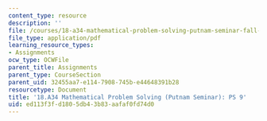 ```yaml
---
content_type: resource
description: ''
file: /courses/18-a34-mathematical-problem-solving-putnam-seminar-fall-2018/ed113f3fd1805db43b83aafaf0fd74d0_MIT18_A34F18PS9.pdf
file_type: application/pdf
learning_resource_types:
- Assignments
ocw_type: OCWFile
parent_title: Assignments
parent_type: CourseSection
parent_uid: 32455aa7-e114-7908-745b-e44648391b28
resourcetype: Document
title: '18.A34 Mathematical Problem Solving (Putnam Seminar): PS 9'
uid: ed113f3f-d180-5db4-3b83-aafaf0fd74d0
---
```

